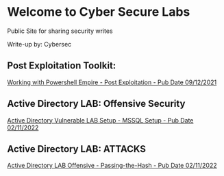 # Welcome to Cyber Secure Labs

Public Site for sharing security writes

Write-up by: Cybersec

## Post Exploitation Toolkit:

[Working with Powershell Empire - Post Exploitation - Pub Date 09/12/2021](./README_.md)

## Active Directory LAB: Offensive Security
[Active Directory Vulnerable LAB Setup - MSSQL Setup - Pub Date 02/11/2022](./ActiveDirectory/mssqllab/LabSetup/Active%20Directory%20LAB%20-%20MSSQL%20Setup%20c491bef311d24ccea172c4c9e33a7722.md)


## Active Directory LAB: ATTACKS
[Active Directory LAB Offensive - Passing-the-Hash - Pub Date 02/11/2022]()


